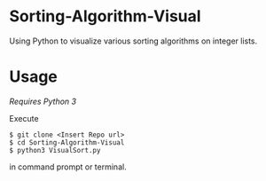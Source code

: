 # Sorting-Algorithm-Visual

Using Python to visualize various sorting algorithms on integer lists.

# Usage

_Requires Python 3_

Execute

```
$ git clone <Insert Repo url>
$ cd Sorting-Algorithm-Visual
$ python3 VisualSort.py
```

in command prompt or terminal.
